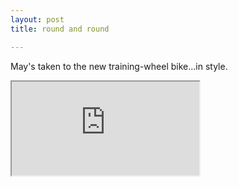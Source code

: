 ```yaml
---
layout: post
title: round and round

---
```

May's taken to the new training-wheel bike...in style.

<iframe src="http://player.vimeo.com/video/16522361?portrait=0"></iframe>

<!--more-->
